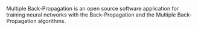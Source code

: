 Multiple Back-Propagation is an open source software application for training neural networks with the Back-Propagation and the Multiple Back-Propagation algorithms.